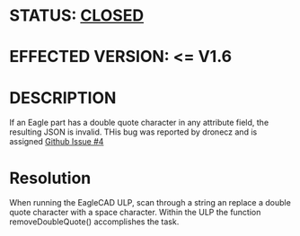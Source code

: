 # STATUS: [CLOSED](https://github.com/oceanofthelost/InteractiveBOM/commit/84720017a016ba750a36266c65750e66ed9e245b) 


# EFFECTED VERSION: <= V1.6

# DESCRIPTION
If an Eagle part has a double quote character in any attribute field, the resulting JSON is invalid. THis bug was reported by dronecz and is assigned [Github Issue #4](https://github.com/oceanofthelost/InteractiveBOM/issues/4)

# Resolution
When running the EagleCAD ULP, scan through a string an replace a double quote character with a space character. Within the ULP the function removeDoubleQuote() accomplishes the task.



